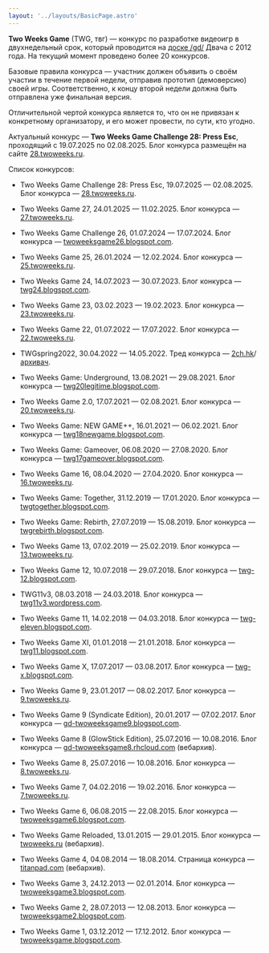 ```yaml
---
layout: '../layouts/BasicPage.astro'
---
```


**Two Weeks Game** (TWG, твг) — конкурс по разработке видеоигр в двухнедельный срок, который проводится на [доске /gd/](https://2ch.hk/gd/) Двача c 2012 года. На текущий момент проведено более 20 конкурсов.

Базовые правила конкурса — участник должен объявить о своём участии в течение первой недели, отправив прототип (демоверсию) своей игры. Соответственно, к концу второй недели должна быть отправлена уже финальная версия.

Отличительной чертой конкурса является то, что он не привязан к конкретному организатору, и его может провести, по сути, кто угодно.

<p class="highlight">Актуальный конкурс — <b>Two Weeks Game Challenge 28: Press Esc</b>, проходящий с 19.07.2025 по 02.08.2025. Блог конкурса размещён на сайте <a href="https://28.twoweeks.ru">28.twoweeks.ru</a>.</p>

Список конкурсов:

- Two Weeks Game Challenge 28: Press Esc, 19.07.2025 — 02.08.2025. Блог конкурса — [28.twoweeks.ru](https://28.twoweeks.ru).

- Two Weeks Game 27, 24.01.2025 — 11.02.2025. Блог конкурса — [27.twoweeks.ru](https://27.twoweeks.ru).

- Two Weeks Game Challenge 26, 01.07.2024 — 17.07.2024. Блог конкурса — [twoweeksgame26.blogspot.com](https://twoweeksgame26.blogspot.com).

- Two Weeks Game 25, 26.01.2024 — 12.02.2024. Блог конкурса — [25.twoweeks.ru](https://25.twoweeks.ru).

- Two Weeks Game 24, 14.07.2023 — 30.07.2023. Блог конкурса — [twg24.blogspot.com](https://twg24.blogspot.com).

- Two Weeks Game 23, 03.02.2023 — 19.02.2023. Блог конкурса — [23.twoweeks.ru](https://23.twoweeks.ru).

- Two Weeks Game 22, 01.07.2022 — 17.07.2022. Блог конкурса — [22.twoweeks.ru](https://22.twoweeks.ru).

- TWGspring2022, 30.04.2022 — 14.05.2022. Тред конкурса — [2ch.hk](https://2ch.hk/gd/arch/2023-09-18/res/799028.html)/[архивач](https://arhivach.vc/thread/784636/).

- Two Weeks Game: Underground, 13.08.2021 — 29.08.2021. Блог конкурса — [twg20legitime.blogspot.com](https://twg20legitime.blogspot.com).

- Two Weeks Game 2.0, 17.07.2021 — 02.08.2021. Блог конкурса — [20.twoweeks.ru](https://20.twoweeks.ru).

- Two Weeks Game: NEW GAME++, 16.01.2021 — 06.02.2021. Блог конкурса — [twg18newgame.blogspot.com](https://twg18newgame.blogspot.com).

- Two Weeks Game: Gameover, 06.08.2020 — 27.08.2020. Блог конкурса — [twg17gameover.blogspot.com](https://twg17gameover.blogspot.com).

- Two Weeks Game 16, 08.04.2020 — 27.04.2020. Блог конкурса — [16.twoweeks.ru](https://16.twoweeks.ru).

- Two Weeks Game: Together, 31.12.2019 — 17.01.2020. Блог конкурса — [twgtogether.blogspot.com](https://twgtogether.blogspot.com).

- Two Weeks Game: Rebirth, 27.07.2019 — 15.08.2019. Блог конкурса — [twgrebirth.blogspot.com](https://twgrebirth.blogspot.com).

- Two Weeks Game 13, 07.02.2019 — 25.02.2019. Блог конкурса — [13.twoweeks.ru](https://13.twoweeks.ru).

- Two Weeks Game 12, 10.07.2018 — 29.07.2018. Блог конкурса — [twg-12.blogspot.com](https://twg-12.blogspot.com).

- TWG11v3, 08.03.2018 — 24.03.2018. Блог конкурса — [twg11v3.wordpress.com](https://twg11v3.wordpress.com).

- Two Weeks Game 11, 14.02.2018 — 04.03.2018. Блог конкурса — [twg-eleven.blogspot.com](https://twg-eleven.blogspot.com).

- Two Weeks Game XI, 01.01.2018 — 21.01.2018. Блог конкурса — [twg11.blogspot.com](https://twg11.blogspot.com).

- Two Weeks Game X, 17.07.2017 — 03.08.2017. Блог конкурса — [twg-x.blogspot.com](https://twg-x.blogspot.com).

- Two Weeks Game 9, 23.01.2017 — 08.02.2017. Блог конкурса — [9.twoweeks.ru](https://9.twoweeks.ru).

- Two Weeks Game 9 (Syndicate Edition), 20.01.2017 — 07.02.2017. Блог конкурса — [gd-twoweeksgame9.blogspot.com](https://gd-twoweeksgame9.blogspot.com/).

- Two Weeks Game 8 (GlowStick Edition), 25.07.2016 — 10.08.2016. Блог конкурса — [gd-twoweeksgame8.rhcloud.com](https://web.archive.org/web/20170130051321/https://gd-twoweeksgame8.rhcloud.com/) (вебархив).

- Two Weeks Game 8, 25.07.2016 — 10.08.2016. Блог конкурса — [8.twoweeks.ru](https://8.twoweeks.ru).

- Two Weeks Game 7, 04.02.2016 — 19.02.2016. Блог конкурса — [7.twoweeks.ru](https://7.twoweeks.ru).

- Two Weeks Game 6, 06.08.2015 — 22.08.2015. Блог конкурса — [twoweeksgame6.blogspot.com](https://twoweeksgame6.blogspot.com).

- Two Weeks Game Reloaded, 13.01.2015 — 29.01.2015. Блог конкурса — [twoweeks.ru](https://web.archive.org/web/20150115120457/http://twoweeks.ru/blog/) (вебархив).

- Two Weeks Game 4, 04.08.2014 — 18.08.2014. Страница конкурса — [titanpad.com](https://web.archive.org/web/20170504073742/https://titanpad.com/C9HP1c8Chn) (вебархив).

- Two Weeks Game 3, 24.12.2013 — 02.01.2014. Блог конкурса — [twoweeksgame3.blogspot.com](https://twoweeksgame3.blogspot.com).

- Two Weeks Game 2, 28.07.2013 — 12.08.2013. Блог конкурса — [twoweeksgame2.blogspot.com](https://twoweeksgame2.blogspot.com).

- Two Weeks Game 1, 03.12.2012 — 17.12.2012. Блог конкурса — [twoweeksgame.blogspot.com](https://twoweeksgame.blogspot.com).
